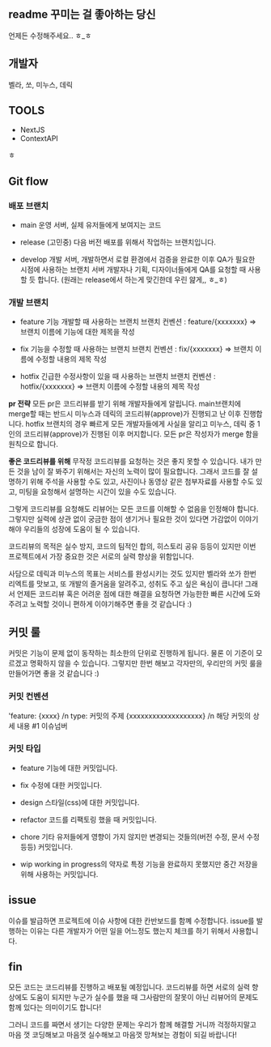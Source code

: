 ## readme 꾸미는 걸 좋아하는 당신

언제든 수정해주세요.. ㅎ\_ㅎ

## 개발자

벨라, 쏘, 미누스, 데릭

## TOOLS

- NextJS
- ContextAPI

ㅎ

## Git flow

### 배포 브랜치

- main
  운영 서버, 실제 유저들에게 보여지는 코드

- release (고민중)
  다음 버전 배포를 위해서 작업하는 브랜치입니다.

- develop
  개발 서버, 개발하면서 로컬 환경에서 검증을 완료한 이후 QA가 필요한 시점에 사용하는 브랜치
  서버 개발자나 기획, 디자이너들에게 QA를 요청할 때 사용할 듯 합니다. (원래는 release에서 하는게 맞긴한데 우린 얊게,, ㅎ\_ㅎ)

### 개발 브랜치

- feature
  기능 개발할 때 사용하는 브랜치
  브랜치 컨벤션 : feature/{xxxxxxx} => 브랜치 이름에 기능에 대한 제목을 작성

- fix
  기능을 수정할 때 사용하는 브랜치
  브랜치 컨벤션 : fix/{xxxxxxx} => 브랜치 이름에 수정할 내용의 제목 작성

- hotfix
  긴급한 수정사항이 있을 때 사용하는 브랜치
  브랜치 컨벤션 : hotfix/{xxxxxxx} => 브랜치 이름에 수정할 내용의 제목 작성

**pr 전략**
모든 pr은 코드리뷰를 받기 위해 개발자들에게 알립니다.
main브랜치에 merge할 때는 반드시 미누스과 데릭의 코드리뷰(approve)가 진행되고 난 이후 진행합니다.
hotfix 브랜치의 경우 빠르게 모든 개발자들에게 사실을 알리고 미누스, 데릭 중 1인의 코드리뷰(approve)가 진행된 이후 머지합니다.
모든 pr은 작성자가 merge 함을 원칙으로 합니다.

**좋은 코드리뷰를 위해**
무작정 코드리뷰를 요청하는 것은 좋지 못할 수 있습니다. 내가 만든 것을 남이 잘 봐주기 위해서는 자신의 노력이 많이 필요합니다.
그래서 코드를 잘 설명하기 위해 주석을 사용할 수도 있고, 사진이나 동영상 같은 첨부자료를 사용할 수도 있고, 미팅을 요청해서 설명하는 시간이 있을 수도 있습니다.

그렇게 코드리뷰를 요청해도 리뷰어는 모든 코드를 이해할 수 없음을 인정해야 합니다.
그렇지만 실력에 상관 없이 궁금한 점이 생기거나 필요한 것이 있다면 가감없이 이야기 해야 우리들의 성장에 도움이 될 수 있습니다.

코드리뷰의 목적은 실수 방지, 코드의 팀적인 합의, 히스토리 공유 등등이 있지만 이번 프로젝트에서 가장 중요한 것은 서로의 실력 향상을 위함입니다.

사담으로 데릭과 미누스의 목표는 서비스를 완성시키는 것도 있지만 벨라와 쏘가 한번 리엑트를 맛보고, 또 개발의 즐거움을 알려주고, 성취도 주고 싶은 욕심이 큽니다!
그래서 언제든 코드리뷰 혹은 어려운 점에 대한 해결을 요청하면 가능한한 빠른 시간에 도와주려고 노력할 것이니 편하게 이야기해주면 좋을 것 같습니다 :)

## 커밋 룰

커밋은 기능이 문제 없이 동작하는 최소한의 단위로 진행하게 됩니다.
물론 이 기준이 모르겠고 명확하지 않을 수 있습니다. 그렇지만 한번 해보고 각자만의, 우리만의 커밋 룰을 만들어가면 좋을 것 같습니다 :)

### 커밋 컨벤션

'feature: {xxxx} /n type: 커밋의 주제
{xxxxxxxxxxxxxxxxxxx} /n 해당 커밋의 상세 내용
#1 이슈넘버

### 커밋 타입

- feature
  기능에 대한 커밋입니다.

- fix
  수정에 대한 커밋입니다.

- design
  스타일(css)에 대한 커밋입니다.

- refactor
  코드를 리팩토링 했을 때 커밋입니다.

- chore
  기타 유저들에게 영향이 가지 않지만 변경되는 것들의(버전 수정, 문서 수정 등등) 커밋입니다.

- wip
  working in progress의 약자로 특정 기능을 완료하지 못했지만 중간 저장을 위해 사용하는 커밋입니다.

## issue

이슈를 발급하면 프로젝트에 이슈 사항에 대한 칸반보드를 함꼐 수정합니다.
issue를 발행하는 이유는 다른 개발자가 어떤 일을 어느정도 했는지 체크를 하기 위해서 사용합니다.

## fin

모든 코드는 코드리뷰를 진행하고 배포될 예정입니다.
코드리뷰를 하면 서로의 실력 향상에도 도움이 되지만 누군가 실수를 했을 때 그사람만의 잘못이 아닌 리뷰어의 문제도 함께 있다는 의미이기도 합니다!

그러니 코드를 짜면서 생기는 다양한 문제는 우리가 함께 해결할 거니까 걱정하지말고 마음 껏 코딩해보고 마음껏 실수해보고 마음껏 망쳐보는 경험이 되길 바랍니다!
